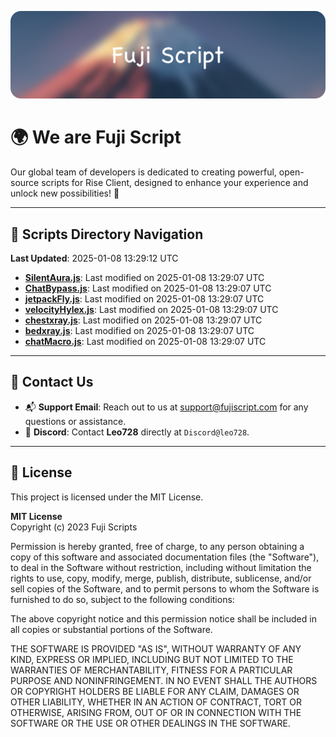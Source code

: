 ![Banner](.github/b.webp)

# 🌍 **We are Fuji Script**

Our global team of developers is dedicated to creating powerful, open-source scripts for Rise Client, designed to enhance your experience and unlock new possibilities! 🌟

---
<!-- SCRIPTS_NAVIGATION_START -->
## 📂 **Scripts Directory Navigation**

**Last Updated**: 2025-01-08 13:29:12 UTC

- **[SilentAura.js](scripts/SilentAura.js)**: Last modified on 2025-01-08 13:29:07 UTC
- **[ChatBypass.js](scripts/ChatBypass.js)**: Last modified on 2025-01-08 13:29:07 UTC
- **[jetpackFly.js](scripts/jetpackFly.js)**: Last modified on 2025-01-08 13:29:07 UTC
- **[velocityHylex.js](scripts/velocityHylex.js)**: Last modified on 2025-01-08 13:29:07 UTC
- **[chestxray.js](scripts/chestxray.js)**: Last modified on 2025-01-08 13:29:07 UTC
- **[bedxray.js](scripts/bedxray.js)**: Last modified on 2025-01-08 13:29:07 UTC
- **[chatMacro.js](scripts/chatMacro.js)**: Last modified on 2025-01-08 13:29:07 UTC

<!-- SCRIPTS_NAVIGATION_END -->

---

## 💬 **Contact Us**  
- 📬 **Support Email**: Reach out to us at [support@fujiscript.com](mailto:support@fujiscript.com) for any questions or assistance.  
- 💬 **Discord**: Contact **Leo728** directly at `Discord@leo728`.

---

## 📜 **License**

This project is licensed under the MIT License.  

**MIT License**  
Copyright (c) 2023 Fuji Scripts  

Permission is hereby granted, free of charge, to any person obtaining a copy of this software and associated documentation files (the "Software"), to deal in the Software without restriction, including without limitation the rights to use, copy, modify, merge, publish, distribute, sublicense, and/or sell copies of the Software, and to permit persons to whom the Software is furnished to do so, subject to the following conditions:  

The above copyright notice and this permission notice shall be included in all copies or substantial portions of the Software.  

THE SOFTWARE IS PROVIDED "AS IS", WITHOUT WARRANTY OF ANY KIND, EXPRESS OR IMPLIED, INCLUDING BUT NOT LIMITED TO THE WARRANTIES OF MERCHANTABILITY, FITNESS FOR A PARTICULAR PURPOSE AND NONINFRINGEMENT. IN NO EVENT SHALL THE AUTHORS OR COPYRIGHT HOLDERS BE LIABLE FOR ANY CLAIM, DAMAGES OR OTHER LIABILITY, WHETHER IN AN ACTION OF CONTRACT, TORT OR OTHERWISE, ARISING FROM, OUT OF OR IN CONNECTION WITH THE SOFTWARE OR THE USE OR OTHER DEALINGS IN THE SOFTWARE.  
